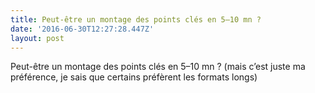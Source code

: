 ```yaml
---
title: Peut-être un montage des points clés en 5–10 mn ?
date: '2016-06-30T12:27:28.447Z'
layout: post
---
```

Peut-être un montage des points clés en 5–10 mn ? (mais c’est juste ma préférence, je sais que certains préfèrent les formats longs)
